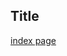 <script async src="https://api.beta.glia.com/salemove_integration.js"></script>

## Title

[index page](index.md)

